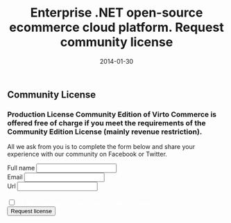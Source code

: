 ﻿---
layout: post
title: Enterprise .NET open-source ecommerce cloud platform. Request community license
description: Enterprise .NET open-source ecommerce cloud platform. Request community license
date: 2014-01-30
permalink: /pages/request-community-license
tags : 
- request-community-license
- license
- commerce
---
<article role="main" class="main">
	<div class="partner __responsive">
		<h2>Community License</h2>
		<h3>Production License Community Edition of Virto Commerce is offered free of charge if you meet the requirements of the Community Edition License (mainly revenue restriction).</h3>
		<p class="text">All we ask from you is to complete the form below and share your experience with our community on Facebook or Twitter.</p>
		<div class="columns">
			<div class="column">
				<div class="block">
					<form action="">
						<input type="hidden" value="Signup for news" name="Subject" />
						<input type="hidden" value="true" name="IsResend" />
						<input type="hidden" value="/thank-you-demo" name="RedirectUrl" />
						<div class="control-group">
							<label for="FullName">Full name</label>
							<input type="text" name="FullName" class="form-input" required>
						</div>
						<div class="control-group">
							<label for="To">Email</label>
							<input type="text" name="To" class="form-input">
						</div>
						<div class="control-group">
							<label for="Url">Url</label>
							<input type="text" name="Url" class="form-input" required>
						</div>
						<div class="control-group">
							<label for="descr"><br /><input type="checkbox" name="Agree" required /><a style="margin-left: 15px; color:#fff;" href="/open-source-license">I Agree to terms (yearly revenue of not exceeding US100,000)</a></label>
						</div>
						<div class="control-group">
							<button class="button fill" type="submit">Request license</button>
						</div>
					</form>
				</div>
			</div>
		</div>
	</div>
</article>
